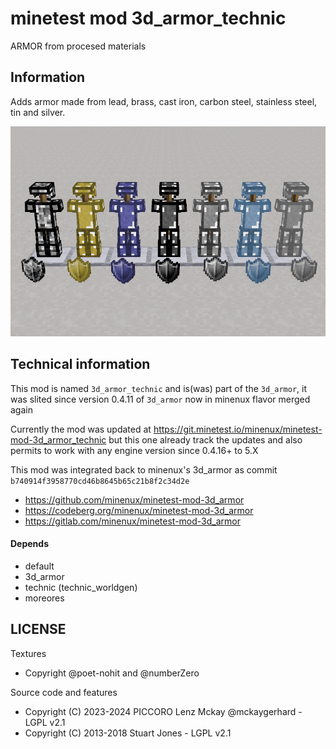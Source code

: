 minetest mod 3d_armor_technic
============================

ARMOR from procesed materials

Information
-----------

Adds armor made from lead, brass, cast iron, carbon steel, stainless steel, tin and silver.

![](screenshot.png)

Technical information
---------------------

This mod is named `3d_armor_technic` and is(was) part of the `3d_armor`, 
it was slited since version 0.4.11 of `3d_armor` now in minenux flavor merged again

Currently the mod was updated at https://git.minetest.io/minenux/minetest-mod-3d_armor_technic 
but this one already track the updates and also permits to work with 
any engine version since 0.4.16+ to 5.X

This mod was integrated back to minenux's 3d_armor as commit `b740914f3958770cd46b8645b65c21b8f2c34d2e`
* https://github.com/minenux/minetest-mod-3d_armor
* https://codeberg.org/minenux/minetest-mod-3d_armor
* https://gitlab.com/minenux/minetest-mod-3d_armor

#### Depends

* default
* 3d_armor
* technic (technic_worldgen)
* moreores

## LICENSE

Textures

* Copyright  @poet-nohit and @numberZero

Source code and features

* Copyright (C) 2023-2024 PICCORO Lenz Mckay @mckaygerhard - LGPL v2.1
* Copyright (C) 2013-2018 Stuart Jones - LGPL v2.1

